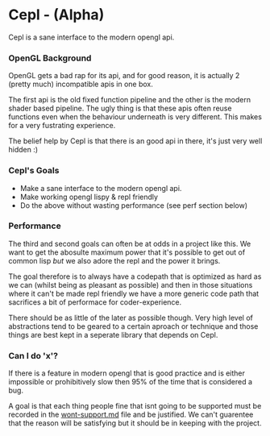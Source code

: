 # Cepl - (Alpha)

Cepl is a sane interface to the modern opengl api.

### OpenGL Background

OpenGL gets a bad rap for its api, and for good reason, it is actually 2 (pretty much) incompatible apis in one box.

The first api is the old fixed function pipeline and the other is the modern shader based pipeline. The ugly thing is that these apis often reuse functions even when the behaviour underneath is very different. This makes for a very fustrating experience.

The belief help by Cepl is that there is an good api in there, it's just very well hidden :)

### Cepl's Goals

- Make a sane interface to the modern opengl api.
- Make working opengl lispy & repl friendly
- Do the above without wasting performance (see perf section below)

### Performance

The third and second goals can often be at odds in a project like this. We want to get the abosulte maximum power that it's possible to get out of common lisp *but* we also adore the repl and the power it brings.

The goal therefore is to always have a codepath that is optimized as hard as we can (whilst being as pleasant as possible) and then in those situations where it can't be made repl friendly we have a more generic code path that sacrifices a bit of performace for coder-experience.

There should be as little of the later as possible though. Very high level of abstractions tend to be geared to a certain aproach or technique and those things are best kept in a seperate library that depends on Cepl.


### Can I do 'x'?

If there is a feature in modern opengl that is good practice and is either impossible or prohibitively slow then 95% of the time that is considered a bug.

A goal is that each thing people fine that isnt going to be supported must be recorded in the [wont-support.md](./wont-support.md) file and be justified. We can't guarentee that the reason will be satisfying but it should be in keeping with the project.
